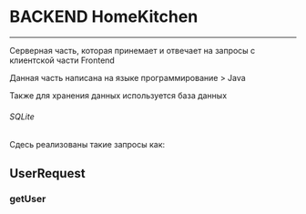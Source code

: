 # BACKEND HomeKitchen

---

Серверная часть, которая принемает и отвечает на запросы с клиентской части Frontend
  
   Данная часть написана на языке программирование > Java 
   
   Также для хранения данных используется база данных 
   ######  SQLite
  
  Сдесь реализованы такие запросы как:
  
  ## UserRequest
  
  ### getUser

